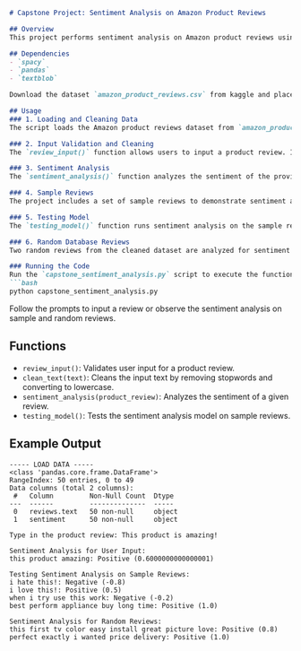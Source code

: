 ```markdown
# Capstone Project: Sentiment Analysis on Amazon Product Reviews

## Overview
This project performs sentiment analysis on Amazon product reviews using Natural Language Processing (NLP) techniques. The goal is to classify the sentiment of reviews as positive, neutral, or negative based on the text content.

## Dependencies
- `spacy`
- `pandas`
- `textblob`

Download the dataset `amazon_product_reviews.csv` from kaggle and place it in the project directory.

## Usage
### 1. Loading and Cleaning Data
The script loads the Amazon product reviews dataset from `amazon_product_reviews.csv`, then cleans the data by removing empty reviews.

### 2. Input Validation and Cleaning
The `review_input()` function allows users to input a product review. It validates the input and cleans the text using the `clean_text()` function.

### 3. Sentiment Analysis
The `sentiment_analysis()` function analyzes the sentiment of the provided review. It uses the TextBlob library to determine sentiment polarity and assigns a label (Positive, Neutral, or Negative).

### 4. Sample Reviews
The project includes a set of sample reviews to demonstrate sentiment analysis. These are predefined in the `sample_reviews` list.

### 5. Testing Model
The `testing_model()` function runs sentiment analysis on the sample reviews and prints the results.

### 6. Random Database Reviews
Two random reviews from the cleaned dataset are analyzed for sentiment to showcase the functionality on real data.

### Running the Code
Run the `capstone_sentiment_analysis.py` script to execute the functions:
```bash
python capstone_sentiment_analysis.py
```

Follow the prompts to input a review or observe the sentiment analysis on sample and random reviews.

## Functions
- `review_input()`: Validates user input for a product review.
- `clean_text(text)`: Cleans the input text by removing stopwords and converting to lowercase.
- `sentiment_analysis(product_review)`: Analyzes the sentiment of a given review.
- `testing_model()`: Tests the sentiment analysis model on sample reviews.

## Example Output
```
----- LOAD DATA -----
<class 'pandas.core.frame.DataFrame'>
RangeIndex: 50 entries, 0 to 49
Data columns (total 2 columns):
 #   Column         Non-Null Count  Dtype 
---  ------         --------------  ----- 
 0   reviews.text   50 non-null     object
 1   sentiment      50 non-null     object

Type in the product review: This product is amazing!
 
Sentiment Analysis for User Input:
this product amazing: Positive (0.6000000000000001)
 
Testing Sentiment Analysis on Sample Reviews:
i hate this!: Negative (-0.8)
i love this!: Positive (0.5)
when i try use this work: Negative (-0.2)
best perform appliance buy long time: Positive (1.0)
 
Sentiment Analysis for Random Reviews:
this first tv color easy install great picture love: Positive (0.8)
perfect exactly i wanted price delivery: Positive (1.0)

```
